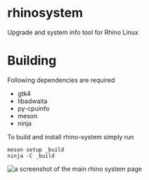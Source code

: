 # rhinosystem

Upgrade and system info tool for Rhino Linux

# Building
Following dependencies are required
- gtk4
- libadwaita
- py-cpuinfo
- meson
- ninja

To build and install rhino-system simply run
```
meson setup _build
ninja -C _build
```

![a screenshot of the main rhino system page](https://user-images.githubusercontent.com/60044824/239697615-46fc10e0-9307-4665-9263-0053185cf2b2.png)
